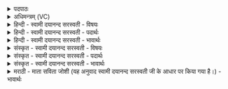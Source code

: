 <details><summary>पदपाठः</summary>

सम्। ते॒। पया॑सि। सम्। ऊँ इत्यूँ॑। य॒न्तु॒। वाजाः॑। सम्। वृष्ण्या॑नि। अ॒भि॒मा॒ति॒षाहः॑। अ॒भि॒मा॒ति॒सह॒ इत्य॑भिमाति॒ऽसहः॑। आ॒प्याय॑मान॒ इत्या॒ऽप्याय॑मानः। अ॒मृता॑य। सो॒म॒। दि॒वि। श्रवा॑सि। उ॒त्त॒मानीत्यु॑त्ऽत॒मानि॑। धि॒ष्व॒। ११३।
</details>

<details><summary>अधिमन्त्रम् (VC)</summary>

- सोमो देवता
- गोतम ऋषिः
- भुरिगार्षी पङ्क्तिः
- पञ्चमः
</details>

<details><summary>हिन्दी - स्वामी दयानन्द सरस्वती - विषयः</summary>

शरीर और आत्मा के बल से युक्त पुरुष किस को प्राप्त होते हैं, यह विषय अगले मन्त्र में कहा है ॥
</details>

<details><summary>हिन्दी - स्वामी दयानन्द सरस्वती - पदार्थः</summary>

पदार्थान्वयभाषाः -  हे (सोम) शान्तियुक्त पुरुष ! जिस (ते) तुम्हारे लिये (पयांसि) जल वा दुग्ध (संयन्तु) प्राप्त होवें, (अभिमातिषाहः) अभिमानयुक्त शत्रुओं को सहनेवाले (वाजाः) धनुर्वेद के विज्ञान (सम्) प्राप्त होवें (उ) और (वृष्ण्यानि) पराक्रम (सम्) प्राप्त होवें, सो (आप्यायमानः) अच्छे प्रकार बढ़ते हुए आप (दिवि) प्रकाशस्वरूप ईश्वर में (अमृताय) मोक्ष के लिये (उत्तमानि, श्रवांसि) उत्तम श्रवणों को (धिष्व) धारण कीजिये ॥११३ ॥
</details>

<details><summary>हिन्दी - स्वामी दयानन्द सरस्वती - भावार्थः</summary>

भावार्थभाषाः -  जो मनुष्य शरीर और आत्मा के बल को नित्य बढ़ाते हैं, वे योगाभ्यास से परमेश्वर में मोक्ष के आनन्द को प्राप्त होते हैं ॥११३ ॥
</details>

<details><summary>संस्कृत - स्वामी दयानन्द सरस्वती - विषयः</summary>

शरीरात्मबलयुक्ताः किमाप्नुवन्तीत्याह ॥
</details>

<details><summary>संस्कृत - स्वामी दयानन्द सरस्वती - पदार्थः</summary>

पदार्थान्वयभाषाः -  हे सोम ! यस्मै ते पयांसि संयन्त्वभिमातिषाहो वाजाः संयन्तु, वृष्ण्यानि संयन्तु, स आप्यायमानस्त्वं दिव्यमृतायोत्तमानि श्रवांसि धिष्व ॥११३ ॥
</details>

<details><summary>संस्कृत - स्वामी दयानन्द सरस्वती - भावार्थः</summary>

भावार्थभाषाः -  ये मनुष्याः शरीरात्मबलं नित्यं वर्धयन्ति, ते योगाभ्यासेन परमात्मनि मोक्षानन्दं लभन्ते ॥११३ ॥
</details>

<details><summary>मराठी - माता सविता जोशी (यह अनुवाद स्वामी दयानन्द सरस्वती जी के आधार पर किया गया है।) - भावार्थः</summary>

भावार्थभाषाः -  जी माणसे शरीर व आत्मा यांचे बल सदैव वाढवितात ती योगाभ्यासाने परमेश्वर सान्निध्यात राहून मोक्षाचा आनंद प्राप्त करतात.
</details>